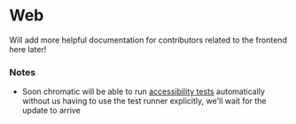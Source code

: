# Web

Will add more helpful documentation for contributors related to the frontend here later!

### Notes

- Soon chromatic will be able to run [accessibility tests](https://storybook.js.org/docs/react/writing-tests/test-runner#whats-the-difference-between-chromatic-and-test-runner) automatically without us having to use the test runner explicitly, we'll wait for the update to arrive
